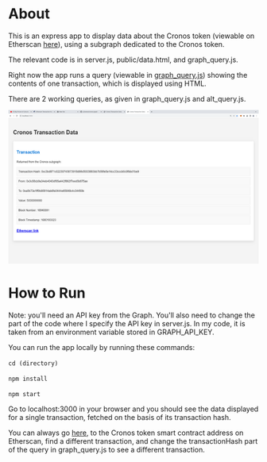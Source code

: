 # About

This is an express app to display data about the Cronos token (viewable on Etherscan [here](https://etherscan.io/address/0xA0b73E1Ff0B80914AB6fe0444E65848C4C34450b)), using a subgraph dedicated to the Cronos token.

The relevant code is in server.js, public/data.html, and graph_query.js.

Right now the app runs a query (viewable in [graph_query.js](https://github.com/julianeon/cronos-graph/blob/main/graph_query.js)) showing the contents of one transaction, which is displayed using HTML.

There are 2 working queries, as given in graph_query.js and alt_query.js.

![screen output](cronos_graph.png)

# How to Run

Note: you'll need an API key from the Graph. You'll also need to change the part of the code where I specify the API key in server.js. In my code, it is taken from an environment variable stored in GRAPH_API_KEY.

You can run the app locally by running these commands:

`cd (directory)`

`npm install`

`npm start`

Go to localhost:3000 in your browser and you should see the data displayed for a single transaction, fetched on the basis of its transaction hash.

You can always go [here](https://etherscan.io/address/0xA0b73E1Ff0B80914AB6fe0444E65848C4C34450b), to the Cronos token smart contract address on Etherscan, find a different transaction, and change the transactionHash part of the query in graph_query.js to see a different transaction.
